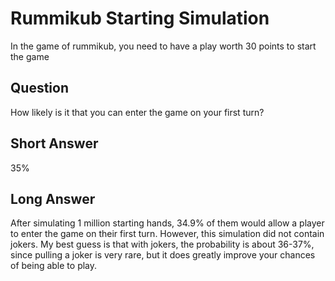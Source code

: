 # Rummikub Starting Simulation
In the game of rummikub, you need to have a play worth 30 points to start the game

## Question
How likely is it that you can enter the game on your first turn?

## Short Answer
35%

## Long Answer
After simulating 1 million starting hands, 34.9% of them would allow a player to enter the game on their first turn.
However, this simulation did not contain jokers. My best guess is that with jokers, the probability is about 36-37%, since pulling a joker is very rare, 
but it does greatly improve your chances of being able to play.
